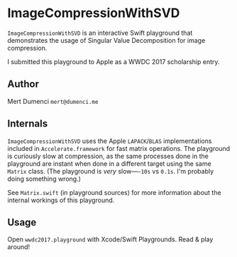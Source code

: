 # ImageCompressionWithSVD

`ImageCompressionWithSVD` is an interactive Swift playground that demonstrates
the usage of Singular Value Decomposition for image compression.

I submitted this playground to Apple as a WWDC 2017 scholarship entry.

## Author
Mert Dumenci `mert@dumenci.me`

## Internals
`ImageCompressionWithSVD` uses the Apple `LAPACK`/`BLAS` implementations included
in `Accelerate.framework` for fast matrix operations. The playground is curiously
slow at compression, as the same processes done in the playground are instant when
done in a different target using the same `Matrix` class. (The playground is
*very* slow—`~10s` vs `0.1s`. I'm probably doing something wrong.)

See `Matrix.swift` (in playground sources) for more information about the
internal workings of this playground.

## Usage
Open `wwdc2017.playground` with Xcode/Swift Playgrounds. Read & play around!
